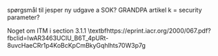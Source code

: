 spørgsmål til jesper
ny udgave a SOK?
GRANDPA artikel
k = security parameter?

Noget om ITM i section 3.1.1
\textbfhttps://eprint.iacr.org/2000/067.pdf?fbclid=IwAR3463UCIU_B6T_4pURt-8uvcHaeCRr1p4KoBcKpCmBkyGqhlhts70W3p7g
